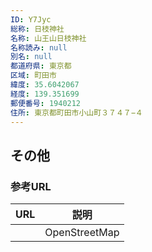 ```yaml
---
ID: Y7Jyc
総称: 日枝神社
名称: 山王山日枝神社
名称読み: null
別名: null
都道府県: 東京都
区域: 町田市
緯度: 35.6042067
経度: 139.351699
郵便番号: 1940212
住所: 東京都町田市小山町３７４７−４
---
```


## その他

### 参考URL

| URL | 説明          |
| --- | ------------- |
|     | OpenStreetMap |
